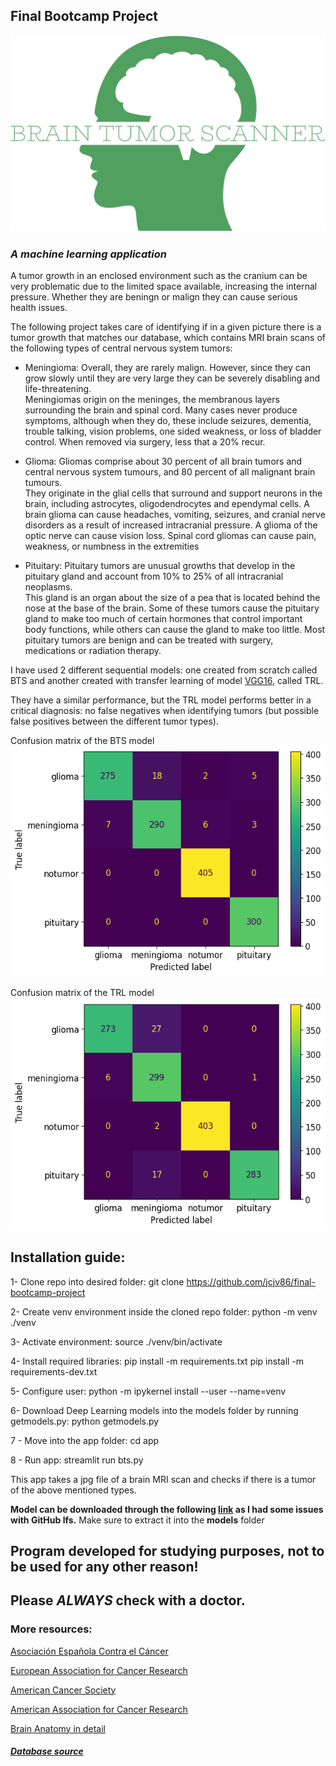 ## Final Bootcamp Project

![Alt text](src/pics/samples/logo.png?raw=true "Title")

### *A machine learning application*

A tumor growth in an enclosed environment such as the cranium can be very problematic due to the limited space available, increasing the internal pressure. Whether they are beningn or malign they can cause serious health issues.

The following project takes care of identifying if in a given picture there is a tumor growth that matches our database, which contains MRI brain scans of the following types of central nervous system tumors:

- Meningioma: Overall, they are rarely malign. However, since they can grow slowly until they are very large they can be severely disabling and life-threatening. <br> Meningiomas origin on the meninges, the membranous layers surrounding the brain and spinal cord. Many cases never produce symptoms, although when they do, these include seizures, dementia, trouble talking, vision problems, one sided weakness, or loss of bladder control. When removed via surgery, less that a 20% recur.

- Glioma: Gliomas comprise about 30 percent of all brain tumors and central nervous system tumours, and 80 percent of all malignant brain tumours.<br>They originate in the glial cells that surround and support neurons in the brain, including astrocytes, oligodendrocytes and ependymal cells.  A brain glioma can cause headaches, vomiting, seizures, and cranial nerve disorders as a result of increased intracranial pressure. A glioma of the optic nerve can cause vision loss. Spinal cord gliomas can cause pain, weakness, or numbness in the extremities

- Pituitary: Pituitary tumors are unusual growths that develop in the pituitary gland and account from 10% to 25% of all intracranial neoplasms. <br>This gland is an organ about the size of a pea that is located behind the nose at the base of the brain. Some of these tumors cause the pituitary gland to make too much of certain hormones that control important body functions, while others can cause the gland to make too little. Most pituitary tumors are benign and can be treated with surgery, medications or radiation therapy.


I have used 2 different sequential models: one created from scratch called BTS and another created with transfer learning of model [VGG16](https://keras.io/api/applications/vgg/), called TRL.

They have a similar performance, but the TRL model performs better in a critical diagnosis: no false negatives when identifying tumors (but possible false positives between the different tumor types).

Confusion matrix of the BTS model
![Alt text](src/pics/confusion_matrix_bts.png?raw=true "Title")

Confusion matrix of the TRL model
![Alt text](src/pics/confusion_matrix_trl.png?raw=true "Title")


## Installation guide:

1- Clone repo into desired folder:
git clone https://github.com/jcjv86/final-bootcamp-project

2- Create venv environment inside the cloned repo folder:
python -m venv ./venv

3- Activate environment:
source ./venv/bin/activate

4- Install required libraries:
pip install -m requirements.txt
pip install -m requirements-dev.txt

5- Configure user:
python -m ipykernel install --user --name=venv

6- Download Deep Learning models into the models folder by running getmodels.py:
python getmodels.py

7 - Move into the app folder:
cd app

8 - Run app:
streamlit run bts.py


This app takes a jpg file of a brain MRI scan and checks if there is a tumor of the above mentioned types.


**Model can be downloaded through the following [link](https://drive.google.com/file/d/1mzG5dKQbQ-nyjaUutQoTvTHQUYbiQRje/view?usp=sharing) as I had some issues with GitHub lfs.**
Make sure to extract it into the **models** folder

## Program developed for studying purposes, not to be used for any other reason!

## Please *ALWAYS* check with a doctor.


### More resources:

[Asociación Española Contra el Cáncer](https://www.contraelcancer.es/es)

[European Association for Cancer Research](https://www.eacr.org/)

[American Cancer Society](https://cancer.org)

[American Association for Cancer Research](https://www.aacr.org/)

[Brain Anatomy in detail](https://www.physio-pedia.com/Brain_Anatomy)




##### [Database source](https://www.kaggle.com/datasets/masoudnickparvar/brain-tumor-mri-dataset)
